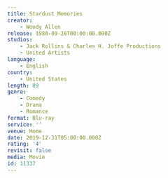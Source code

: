 ```yaml
---
title: Stardust Memories
creator:
    - Woody Allen
release: 1980-09-26T00:00:00.000Z
studios:
    - Jack Rollins & Charles H. Joffe Productions
    - United Artists
language:
    - English
country:
    - United States
length: 89
genre:
    - Comedy
    - Drama
    - Romance
format: Blu-ray
service: ''
venue: Home
date: 2019-12-31T05:00:00.000Z
rating: '4'
revisit: false
media: Movie
id: 11337
---
```



